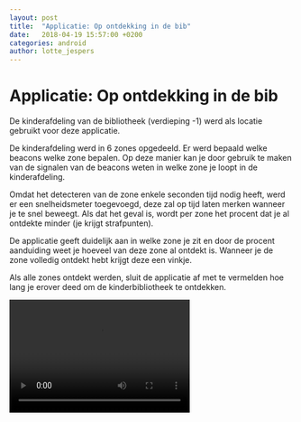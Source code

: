 ```yaml
---
layout: post
title:  "Applicatie: Op ontdekking in de bib"
date:   2018-04-19 15:57:00 +0200
categories: android
author: lotte_jespers
---
```


# Applicatie: Op ontdekking in de bib

De kinderafdeling van de bibliotheek (verdieping -1) werd als locatie gebruikt voor deze applicatie.

De kinderafdeling werd in 6 zones opgedeeld. Er werd bepaald welke beacons welke zone bepalen. Op deze manier kan je door gebruik te maken van de signalen van de beacons weten in welke zone je loopt in de kinderafdeling.

Omdat het detecteren van de zone enkele seconden tijd nodig heeft, werd er een snelheidsmeter toegevoegd, deze zal op tijd laten merken wanneer je te snel beweegt. Als dat het geval is, wordt per zone het procent dat je al ontdekte minder (je krijgt strafpunten).

De applicatie geeft duidelijk aan in welke zone je zit en door de procent aanduiding weet je hoeveel van deze zone al ontdekt is. Wanneer je de zone volledig ontdekt hebt krijgt deze een vinkje.

Als alle zones ontdekt werden, sluit de applicatie af met te vermelden hoe lang je erover deed om de kinderbibliotheek te ontdekken.

<video src="https://youtu.be/3rabObSrWQo" width="320" height="200" controls preload></video>
